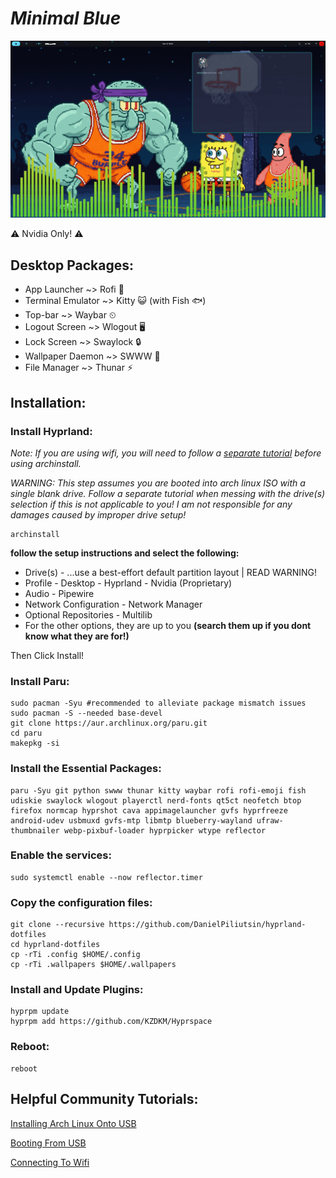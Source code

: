 <i><h1>Minimal Blue</h1></i>
<img src="https://github.com/DanielPiliutsin/hyprland-dotfiles/blob/main/git/assests/display.gif"> 
<p>⚠️ Nvidia Only! ⚠️</p>
<h2>Desktop Packages:</h2>
<ul>
  <li>App Launcher ~> Rofi 🐶</li>
  <li>Terminal Emulator ~> Kitty 😺 (with Fish 🐟)</li>
  <li>Top-bar ~> Waybar ⏲</li>
  <li>Logout Screen ~> Wlogout 🖥️</li>
  <li>Lock Screen ~> Swaylock 🔒</li>
  <li>Wallpaper Daemon ~> SWWW 🌆</li>
  <li>File Manager ~> Thunar ⚡</li>
</ul>

<h2>Installation:</h2>
<h3>Install Hyprland:</h3>
<p><i>Note: If you are using wifi, you will need to follow a <a href="https://wiki.archlinux.org/title/Iwd">separate tutorial</a> before using archinstall.</i></p>
<p><i>WARNING: This step assumes you are booted into arch linux ISO with a single blank drive. Follow a separate tutorial when messing with the drive(s) selection if this is not applicable to you! I am not responsible for any damages caused by improper drive setup!</i></p>

```
archinstall
```
<p><b>follow the setup instructions and select the following: </b></p>
<ul>
 <li>Drive(s) - ...use a best-effort default partition layout | READ WARNING!</li> 
 <li>Profile - Desktop - Hyprland - Nvidia (Proprietary)</li>
 <li>Audio - Pipewire</li>
 <li>Network Configuration - Network Manager</li>
 <li>Optional Repositories - Multilib</li>
 <li>For the other options, they are up to you <b>(search them up if you dont know what they are for!)</b></li>
</ul>
<p>Then Click Install!</p>
<h3>Install Paru:</h3>

```
sudo pacman -Syu #recommended to alleviate package mismatch issues 
sudo pacman -S --needed base-devel
git clone https://aur.archlinux.org/paru.git
cd paru
makepkg -si
```

<h3>Install the Essential Packages:</h3>

```
paru -Syu git python swww thunar kitty waybar rofi rofi-emoji fish udiskie swaylock wlogout playerctl nerd-fonts qt5ct neofetch btop firefox normcap hyprshot cava appimagelauncher gvfs hyprfreeze android-udev usbmuxd gvfs-mtp libmtp blueberry-wayland ufraw-thumbnailer webp-pixbuf-loader hyprpicker wtype reflector
```
<h3>Enable the services:</h3>

```
sudo systemctl enable --now reflector.timer
```
 
<h3>Copy the configuration files:</h3>

```
git clone --recursive https://github.com/DanielPiliutsin/hyprland-dotfiles
cd hyprland-dotfiles
cp -rTi .config $HOME/.config
cp -rTi .wallpapers $HOME/.wallpapers
```

<h3>Install and Update Plugins:</h3>

```
hyprpm update
hyprpm add https://github.com/KZDKM/Hyprspace
```

<h3>Reboot:</h3>

```
reboot
```
<!-- <h2>Other:</h2> 
<p>Coming Soon...</p> -->

<h2>Helpful Community Tutorials:</h2>
<p><a href="https://www.jasonross.dev/create-bootable-usb-arch-installation-from-windows/">Installing Arch Linux Onto USB</a></p>
<p><a href="https://www.techadvisor.com/article/728456/how-to-boot-from-usb.html">Booting From USB</a></p>
<p><a href="https://wiki.archlinux.org/title/Iwd">Connecting To Wifi</a></p>
